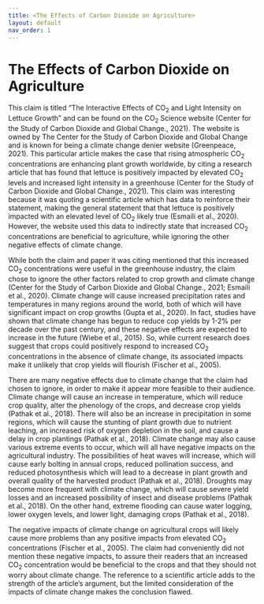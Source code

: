 ```yaml
---
title: <The Effects of Carbon Dioxide on Agriculture>
layout: default
nav_order: 1
---
```


# The Effects of Carbon Dioxide on Agriculture

This claim is titled “The Interactive Effects of CO<sub>2</sub> and Light Intensity on Lettuce Growth” and can be found on the CO<sub>2</sub> Science website (Center for the Study of Carbon Dioxide and Global Change., 2021). The website is owned by The Center for the Study of Carbon Dioxide and Global Change and is known for being a climate change denier website (Greenpeace, 2021). This particular article makes the case that rising atmospheric CO<sub>2</sub> concentrations are enhancing plant growth worldwide, by citing a research article that has found that lettuce is positively impacted by elevated CO<sub>2</sub> levels and increased light intensity in a greenhouse (Center for the Study of Carbon Dioxide and Global Change., 2021). This claim was interesting because it was quoting a scientific article which has data to reinforce their statement, making the general statement that that lettuce is positively impacted with an elevated level of CO<sub>2</sub> likely true (Esmaili et al., 2020). However, the website used this data to indirectly state that increased CO<sub>2</sub> concentrations are beneficial to agriculture, while ignoring the other negative effects of climate change.

While both the claim and paper it was citing mentioned that this increased CO<sub>2</sub> concentrations were useful in the greenhouse industry, the claim chose to ignore the other factors related to crop growth and climate change (Center for the Study of Carbon Dioxide and Global Change., 2021; Esmaili et al., 2020). Climate change will cause increased precipitation rates and temperatures in many regions around the world, both of which will have significant impact on crop growths (Gupta et al., 2020). In fact, studies have shown that climate change has begun to reduce cop yields by 1-2% per decade over the past century, and these negative effects are expected to increase in the future (Wiebe et al., 2015). So, while current research does suggest that crops could positively respond to increased CO<sub>2</sub> concentrations in the absence of climate change, its associated impacts make it unlikely that crop yields will flourish (Fischer et al., 2005). 

There are many negative effects due to climate change that the claim had chosen to ignore, in order to make it appear more feasible to their audience. Climate change will cause an increase in temperature, which will reduce crop quality, alter the phenology of the crops, and decrease crop yields (Pathak et al., 2018). There will also be an increase in precipitation in some regions, which will cause the stunting of plant growth due to nutrient leaching, an increased risk of oxygen depletion in the soil, and cause a delay in crop plantings (Pathak et al., 2018). Climate change may also cause various extreme events to occur, which will all have negative impacts on the agricultural industry. The possibilities of heat waves will increase, which will cause early bolting in annual crops, reduced pollination success, and reduced photosynthesis which will lead to a decrease in plant growth and overall quality of the harvested product (Pathak et al., 2018). Droughts may become more frequent with climate change, which will cause severe yield losses and an increased possibility of insect and disease problems (Pathak et al., 2018). On the other hand, extreme flooding can cause water logging, lower oxygen levels, and lower light, damaging crops (Pathak et al., 2018). 

The negative impacts of climate change on agricultural crops will likely cause more problems than any positive impacts from elevated CO<sub>2</sub> concentrations (Fischer et al., 2005). The claim had conveniently did not mention these negative impacts, to assure their readers that an increased CO<sub>2</sub> concentration would be beneficial to the crops and that they should not worry about climate change. The reference to a scientific article adds to the strength of the article’s argument, but the limited consideration of the impacts of climate change makes the conclusion flawed.
